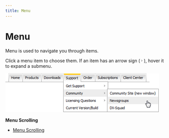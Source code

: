 ```yaml
---
title: Menu
---
```

# Menu
Menu is used to navigate you through items.

Click a menu item to choose them. If an item has an arrow sign (![ASPxMenuArrow](../images/img13320.png)), hover it to expand a submenu.

![ASPxMenu](../images/img13319.png)

**Menu Scrolling**
* [Menu Scrolling](menu/menu-scrolling.md)